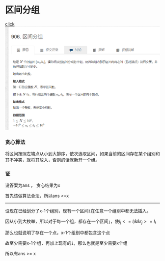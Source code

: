 # 区间分组
[click](https://www.acwing.com/problem/content/908/)
![图 1](/images/a466cb614d12c35cfd3d81668159f7640e1232b94eade1596330df9962d3dd28.png)  

### 贪心算法
将区间按照左端点从小到大排序，依次选取区间，如果当前的区间存在某个组别和其不冲突，就将其放入，否则的话就新开一个组。

### 证
设答案为ans ， 贪心结果为x

首先该做算法合法，所以ans <=x

---

设现在已经划分了x-1个组别，现有一个区间`i`在任意一个组别中都无法插入。

因从小到大枚举，所以对于每一个组，都存在一个区间`j`，使$l_j<=l_i\&\&r_j>=l_i$

那么也就说明了存在一个点，x-1个组别中都包含这个点

故至少需要x-1个组，再加上现有的`i`，那么也就是至少需要x个组

所以有ans >= x